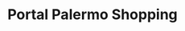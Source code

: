 ---
title: "Portal Palermo Shopping"
url: /ciudad-autonoma-de-buenos-aires/portal-palermo-shopping/
shop: centro comercial
---